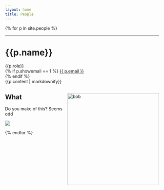 ```yaml
---
layout: home
title: People
---
```

{% for p in site.people %}
<hr>
<div class="row">
<div class="people">
<h1>{{p.name}}</h1>
{{p.role}}<br>
{% if p.showemail == 1 %}
<a class="u-email" href="mailto:{{ p.email }}">{{ p.email }}</a><br>
{% endif %}
</div>
<div class="people">
{{p.content | markdownify}}
<br>
</div>
<div class="people">
<img src="/files/images/MyPicture.png" alt="bob" width=300pt style="float: right;" >
  <h2>What</h2>
  <p> Do you make of this? Seems odd </p>
  <img src="/files/images/MyPicture.png">
</div>
</div>

{% endfor %}

